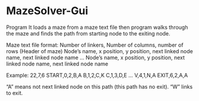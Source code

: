# MazeSolver-Gui

Program It loads a maze from a maze text file then program walks through the maze and finds the path from starting node to the exiting node.

Maze text file format: 
Number of linkers, Number of columns, number of rows (Header of maze) 
Node’s name, x position, y position, next linked node name, next linked node name 
… 
Node’s name, x position, y position, next linked node name, next linked node name

Example: 
22,7,6 
START,0,2,B,A 
B,1,2,C,K 
C,1,3,D,E 
… 
V,4,1,N,A 
EXIT,6,2,A,A 

“A” means not next linked node on this path (this path has no exit). 
“W” links to exit. 
